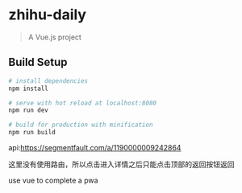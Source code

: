 # zhihu-daily

> A Vue.js project

## Build Setup

``` bash
# install dependencies
npm install

# serve with hot reload at localhost:8080
npm run dev

# build for production with minification
npm run build
```

api:<https://segmentfault.com/a/1190000009242864>

这里没有使用路由，所以点击进入详情之后只能点击顶部的返回按钮返回

use vue to complete a pwa
